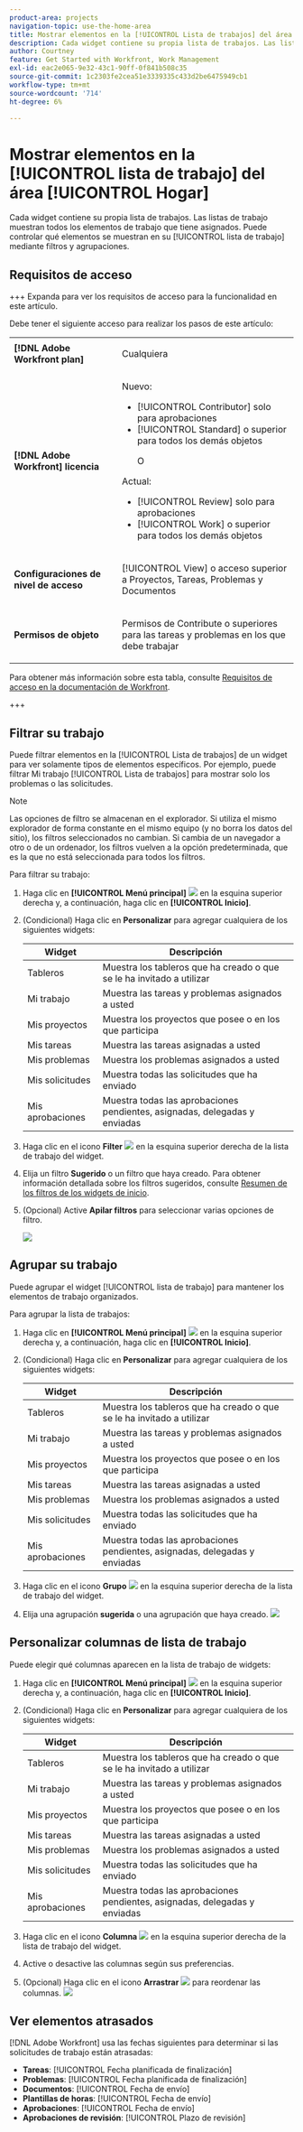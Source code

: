 ```yaml
---
product-area: projects
navigation-topic: use-the-home-area
title: Mostrar elementos en la [!UICONTROL Lista de trabajos] del área de inicio
description: Cada widget contiene su propia lista de trabajos. Las listas de trabajo muestran todos los elementos de trabajo que tiene asignados. Puede controlar qué elementos se muestran en su [!UICONTROL lista de trabajo] mediante filtros y agrupaciones.
author: Courtney
feature: Get Started with Workfront, Work Management
exl-id: eac2e065-9e32-43c1-90ff-0f841b508c35
source-git-commit: 1c2303fe2cea51e3339335c433d2be6475949cb1
workflow-type: tm+mt
source-wordcount: '714'
ht-degree: 6%

---
```


# Mostrar elementos en la [!UICONTROL lista de trabajo] del área [!UICONTROL Hogar]

<!-- Audited: 1/2024 -->

Cada widget contiene su propia lista de trabajos. Las listas de trabajo muestran todos los elementos de trabajo que tiene asignados. Puede controlar qué elementos se muestran en su [!UICONTROL lista de trabajo] mediante filtros y agrupaciones.

## Requisitos de acceso

+++ Expanda para ver los requisitos de acceso para la funcionalidad en este artículo.

Debe tener el siguiente acceso para realizar los pasos de este artículo:

<table style="table-layout:auto"> 
 <col> 
 </col> 
 <col> 
 </col> 
 <tbody> 
  <tr> 
   <td role="rowheader"><strong>[!DNL Adobe Workfront plan]</strong></td> 
   <td> <p>Cualquiera</p> </td> 
  </tr> 
  <tr> 
   <td role="rowheader"><strong>[!DNL Adobe Workfront] licencia</strong></td> 
   <td> <p>Nuevo:</p><ul><li>[!UICONTROL Contributor] solo para aprobaciones</li> <li>[!UICONTROL Standard] o superior para todos los demás objetos</li> <p>O</p> 
  </ul><p>Actual:</p><ul><li>[!UICONTROL Review] solo para aprobaciones</li> <li>[!UICONTROL Work] o superior para todos los demás objetos</li> </td> 
  </tr> </ul>
  <tr> 
   <td role="rowheader"><strong>Configuraciones de nivel de acceso</strong></td> 
   <td> <p>[!UICONTROL View] o acceso superior a Proyectos, Tareas, Problemas y Documentos</p> </td> 
  </tr> 
  <tr> 
   <td role="rowheader"><strong>Permisos de objeto</strong></td> 
   <td> <p>Permisos de Contribute o superiores para las tareas y problemas en los que debe trabajar</p>  </td> 
  </tr> 
 </tbody> 
</table>

Para obtener más información sobre esta tabla, consulte [Requisitos de acceso en la documentación de Workfront](/help/quicksilver/administration-and-setup/add-users/access-levels-and-object-permissions/access-level-requirements-in-documentation.md).

+++

## Filtrar su trabajo

Puede filtrar elementos en la [!UICONTROL Lista de trabajos] de un widget para ver solamente tipos de elementos específicos. Por ejemplo, puede filtrar Mi trabajo [!UICONTROL Lista de trabajos] para mostrar solo los problemas o las solicitudes.

>[!NOTE]
>
>Las opciones de filtro se almacenan en el explorador. Si utiliza el mismo explorador de forma constante en el mismo equipo (y no borra los datos del sitio), los filtros seleccionados no cambian. Si cambia de un navegador a otro o de un ordenador, los filtros vuelven a la opción predeterminada, que es la que no está seleccionada para todos los filtros.

Para filtrar su trabajo:

1. Haga clic en **[!UICONTROL Menú principal]** ![](assets/main-menu-icon.png) en la esquina superior derecha y, a continuación, haga clic en **[!UICONTROL Inicio]**.
1. (Condicional) Haga clic en **Personalizar** para agregar cualquiera de los siguientes widgets:

   | Widget | Descripción |
   |--------------|---------------------------------------------------------------------------------------------------|
   | Tableros | Muestra los tableros que ha creado o que se le ha invitado a utilizar |
   | Mi trabajo | Muestra las tareas y problemas asignados a usted |
   | Mis proyectos | Muestra los proyectos que posee o en los que participa |
   | Mis tareas | Muestra las tareas asignadas a usted |
   | Mis problemas | Muestra los problemas asignados a usted |
   | Mis solicitudes | Muestra todas las solicitudes que ha enviado |
   | Mis aprobaciones | Muestra todas las aprobaciones pendientes, asignadas, delegadas y enviadas |

1. Haga clic en el icono **Filter** ![](assets/filter-nwepng.png) en la esquina superior derecha de la lista de trabajo del widget.
1. Elija un filtro **Sugerido** o un filtro que haya creado.
Para obtener información detallada sobre los filtros sugeridos, consulte [Resumen de los filtros de los widgets de inicio](/help/quicksilver/workfront-basics/using-home/using-the-home-area/widget-filter-overview-home.md).
1. (Opcional) Active **Apilar filtros** para seleccionar varias opciones de filtro.

   ![](assets/my-task-filter-open.png)


## Agrupar su trabajo

Puede agrupar el widget [!UICONTROL lista de trabajo] para mantener los elementos de trabajo organizados.

Para agrupar la lista de trabajos:

1. Haga clic en **[!UICONTROL Menú principal]** ![](assets/main-menu-icon.png) en la esquina superior derecha y, a continuación, haga clic en **[!UICONTROL Inicio]**.
1. (Condicional) Haga clic en **Personalizar** para agregar cualquiera de los siguientes widgets:

   | Widget | Descripción |
   |--------------|---------------------------------------------------------------------------------------------------|
   | Tableros | Muestra los tableros que ha creado o que se le ha invitado a utilizar |
   | Mi trabajo | Muestra las tareas y problemas asignados a usted |
   | Mis proyectos | Muestra los proyectos que posee o en los que participa |
   | Mis tareas | Muestra las tareas asignadas a usted |
   | Mis problemas | Muestra los problemas asignados a usted |
   | Mis solicitudes | Muestra todas las solicitudes que ha enviado |
   | Mis aprobaciones | Muestra todas las aprobaciones pendientes, asignadas, delegadas y enviadas |

1. Haga clic en el icono **Grupo** ![](assets/group-icon.png) en la esquina superior derecha de la lista de trabajo del widget.
1. Elija una agrupación **sugerida** o una agrupación que haya creado.
   ![](assets/grouping-expanded.png)


## Personalizar columnas de lista de trabajo

Puede elegir qué columnas aparecen en la lista de trabajo de widgets:

1. Haga clic en **[!UICONTROL Menú principal]** ![](assets/main-menu-icon.png) en la esquina superior derecha y, a continuación, haga clic en **[!UICONTROL Inicio]**.
1. (Condicional) Haga clic en **Personalizar** para agregar cualquiera de los siguientes widgets:

   | Widget | Descripción |
   |--------------|---------------------------------------------------------------------------------------------------|
   | Tableros | Muestra los tableros que ha creado o que se le ha invitado a utilizar |
   | Mi trabajo | Muestra las tareas y problemas asignados a usted |
   | Mis proyectos | Muestra los proyectos que posee o en los que participa |
   | Mis tareas | Muestra las tareas asignadas a usted |
   | Mis problemas | Muestra los problemas asignados a usted |
   | Mis solicitudes | Muestra todas las solicitudes que ha enviado |
   | Mis aprobaciones | Muestra todas las aprobaciones pendientes, asignadas, delegadas y enviadas |

1. Haga clic en el icono **Columna** ![](assets/column-icon.png) en la esquina superior derecha de la lista de trabajo del widget.
1. Active o desactive las columnas según sus preferencias.
1. (Opcional) Haga clic en el icono **Arrastrar** ![](assets/drag-icon.png) para reordenar las columnas.
   ![](assets/columns-expanded.png)


## Ver elementos atrasados

[!DNL Adobe Workfront] usa las fechas siguientes para determinar si las solicitudes de trabajo están atrasadas:

* **Tareas**: [!UICONTROL Fecha planificada de finalización]
* **Problemas**: [!UICONTROL Fecha planificada de finalización]
* **Documentos**: [!UICONTROL Fecha de envío]
* **Plantillas de horas**: [!UICONTROL Fecha de envío]
* **Aprobaciones**: [!UICONTROL Fecha de envío]
* **Aprobaciones de revisión**: [!UICONTROL Plazo de revisión]




